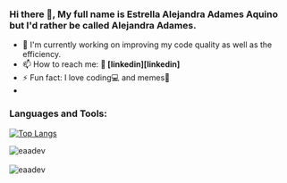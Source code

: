 ### Hi there 👋, My full name is Estrella Alejandra Adames Aquino but I'd rather be called Alejandra Adames.


- 🔭 I'm currently working on improving my code quality as well as the efficiency.
- 📫 How to reach me: <b> 👔 [linkedin][linkedin]</b>
- ⚡ Fun fact: I love coding💻 and memes👀
- 
<h3 align="left">Languages and Tools:</h3>

[![Top Langs](https://github-readme-stats.vercel.app/api/top-langs/?username=gabrieldim&layout=compact&langs_count=15)](https://github.com/gabrieldim)
<div>
  <img align="center" src="https://github-readme-stats.vercel.app/api?username=eaa11&show_icons=true&theme=dark" alt="eaadev" />
<div/>
<br />
  
<div>
  <img align="center" src="https://github-readme-stats.vercel.app/api/top-langs/?username=eaa11&layout=compact&hide=html&theme=dark" alt="eaadev" />
<div/>
<br />
